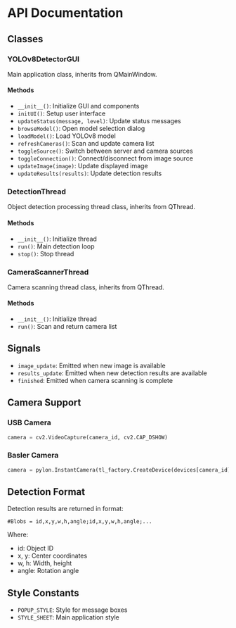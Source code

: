 # API Documentation

## Classes

### YOLOv8DetectorGUI
Main application class, inherits from QMainWindow.

#### Methods
- `__init__()`: Initialize GUI and components
- `initUI()`: Setup user interface
- `updateStatus(message, level)`: Update status messages
- `browseModel()`: Open model selection dialog
- `loadModel()`: Load YOLOv8 model
- `refreshCameras()`: Scan and update camera list
- `toggleSource()`: Switch between server and camera sources
- `toggleConnection()`: Connect/disconnect from image source
- `updateImage(image)`: Update displayed image
- `updateResults(results)`: Update detection results

### DetectionThread
Object detection processing thread class, inherits from QThread.

#### Methods
- `__init__()`: Initialize thread
- `run()`: Main detection loop
- `stop()`: Stop thread

### CameraScannerThread
Camera scanning thread class, inherits from QThread.

#### Methods
- `__init__()`: Initialize thread
- `run()`: Scan and return camera list

## Signals
- `image_update`: Emitted when new image is available
- `results_update`: Emitted when new detection results are available
- `finished`: Emitted when camera scanning is complete

## Camera Support
### USB Camera
```python
camera = cv2.VideoCapture(camera_id, cv2.CAP_DSHOW)
```

### Basler Camera
```python
camera = pylon.InstantCamera(tl_factory.CreateDevice(devices[camera_id]))
```

## Detection Format
Detection results are returned in format:
```
#Blobs = id,x,y,w,h,angle;id,x,y,w,h,angle;...
```
Where:
- id: Object ID
- x, y: Center coordinates
- w, h: Width, height
- angle: Rotation angle

## Style Constants
- `POPUP_STYLE`: Style for message boxes
- `STYLE_SHEET`: Main application style 